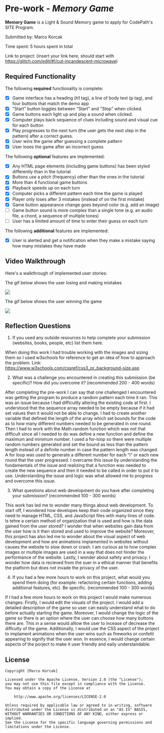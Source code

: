 # Pre-work - *Memory Game*

**Memory Game** is a Light & Sound Memory game to apply for CodePath's SITE Program. 

Submitted by: Marco Korcak

Time spent: 5 hours spent in total

Link to project: (insert your link here, should start with https://glitch.com/edit/#!/cut-incandescent-microwave)

## Required Functionality

The following **required** functionality is complete:

* [X] Game interface has a heading (h1 tag), a line of body text (p tag), and four buttons that match the demo app
* [X] "Start" button toggles between "Start" and "Stop" when clicked. 
* [X] Game buttons each light up and play a sound when clicked. 
* [X] Computer plays back sequence of clues including sound and visual cue for each button
* [X] Play progresses to the next turn (the user gets the next step in the pattern) after a correct guess. 
* [X] User wins the game after guessing a complete pattern
* [X] User loses the game after an incorrect guess

The following **optional** features are implemented:

* [X] Any HTML page elements (including game buttons) has been styled differently than in the tutorial
* [X] Buttons use a pitch (frequency) other than the ones in the tutorial
* [X] More than 4 functional game buttons
* [X] Playback speeds up on each turn
* [X] Computer picks a different pattern each time the game is played
* [X] Player only loses after 3 mistakes (instead of on the first mistake)
* [X] Game button appearance change goes beyond color (e.g. add an image)
* [ ] Game button sound is more complex than a single tone (e.g. an audio file, a chord, a sequence of multiple tones)
* [ ] User has a limited amount of time to enter their guess on each turn

The following **additional** features are implemented:

- [X] User is alerted and get a notification when they make a mistake saying how many mistakes they have made

## Video Walkthrough

Here's a walkthrough of implemented user stories:

The gif below shows the user losing and making mistakes

![](https://i.imgur.com/6S8eAWu.gif)

The gif below shows the user winning the game

![](https://i.imgur.com/lCrn3x7.gif)

## Reflection Questions
1. If you used any outside resources to help complete your submission (websites, books, people, etc) list them here. 
 
 When doing this work I had trouble working with the images and sizing them so I used w3schools for reference to get an idea of how to approach the problem. Link: https://www.w3schools.com/cssref/css3_pr_background-size.asp

2. What was a challenge you encountered in creating this submission (be specific)? How did you overcome it? (recommended 200 - 400 words) 

After completing the pre-work I can say that one challenged I encountered was getting the program to produce a random pattern each time it ran. This was an issue because I had difficultly altering the existing code at first. I understood that the sequence array needed to be empty because if it had set values then it would not be able to change. I had to create another variable that defined the length of the array which set bounds for the code as to how many different numbers needed to be generated in one round. Then I had to work with the Math.random function which was not that difficult since all I needed to do was define a new function and define the maximum and minimum number. I used a for-loop so there were multiple random numbers generated and set the bound as less than the pattern length instead of a definite number in case the pattern length was changed. A for loop was used to generate a different number for each “i” or each new round that the user progressed. I overcame this issue by understanding the fundamentals of the issue and realizing that a function was needed to create the new sequence and then it needed to be called in order to put it to use. Understanding the issue and logic was what allowed me to progress and overcome this issue.  

3. What questions about web development do you have after completing your submission? (recommended 100 - 300 words) 

This work has led me to wonder many things about web development. To start off, I wondered how developes keep their code organized since they need to manage HTML, CSS, and JavaScript files with many lines of code. Is tehre a certain method of organization that is used and how is the data gained from the user stored? I wonder that when websites gain data from the user how is it then stored and used to improve the website? Moreover, this project has also led me to wonder about the visual aspect of web development and how are animations implamented in websites without causes the website to slow down or crash. I am curious as to how complex images or multiple images are used in a way that does not hinder the performance of the website. Lastly, I wonder about safety and privacy. I wonder how data is recieved from the suer in a ethical manner that benefits the platform but does not invade the privacy of the user. 

4. If you had a few more hours to work on this project, what would you spend them doing (for example: refactoring certain functions, adding additional features, etc). Be specific. (recommended 100 - 300 words) 

If I had a few more hours to work on this project I would make numerous changes. Firstly, I would edit the visuals of the project. I would add a detailed description of the game so user can easily understand what to do before actually starting the game. Moreover, I would change the logic of the game so there is an option where the user can choose how many buttons there are. This in a sense would alllow the user to incease of decrease the diffculty of the game. Additionally, I would use the CSS aspect of the project to implament animations when the user wins such as fireworks or confetti appearing to signify that the user won. In essence, I would change certain aspects of the porject to make it user friendly and eaily understandable. 



## License

    Copyright [Marco Korcak]

    Licensed under the Apache License, Version 2.0 (the "License");
    you may not use this file except in compliance with the License.
    You may obtain a copy of the License at

        http://www.apache.org/licenses/LICENSE-2.0

    Unless required by applicable law or agreed to in writing, software
    distributed under the License is distributed on an "AS IS" BASIS,
    WITHOUT WARRANTIES OR CONDITIONS OF ANY KIND, either express or implied.
    See the License for the specific language governing permissions and
    limitations under the License.
